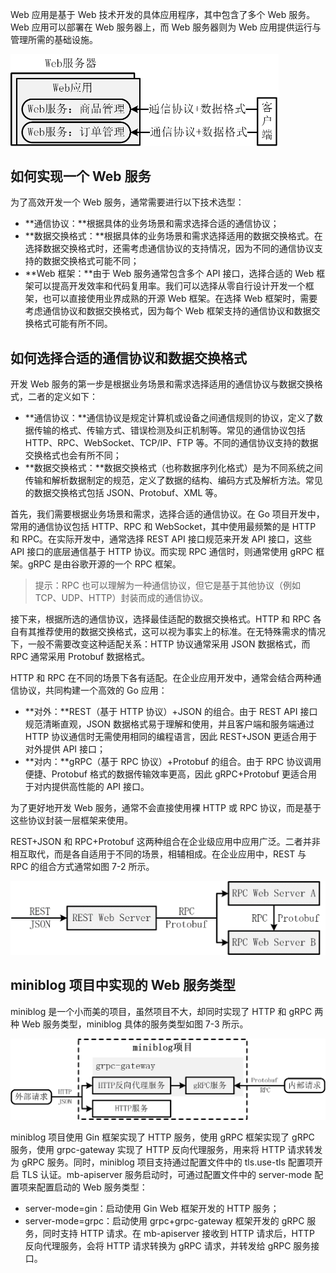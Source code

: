 Web 应用是基于 Web 技术开发的具体应用程序，其中包含了多个 Web 服务。Web 应用可以部署在 Web 服务器上，而 Web 服务器则为 Web 应用提供运行与管理所需的基础设施。

<img src="image/FvClPq96jO4n4x4MPOcx19IZAKCO" alt="img" style="zoom:50%;" />

## 如何实现一个 Web 服务

为了高效开发一个 Web 服务，通常需要进行以下技术选型：

- **通信协议：**根据具体的业务场景和需求选择合适的通信协议；
- **数据交换格式：**根据具体的业务场景和需求选择适用的数据交换格式。在选择数据交换格式时，还需考虑通信协议的支持情况，因为不同的通信协议支持的数据交换格式可能不同；
- **Web 框架：**由于 Web 服务通常包含多个 API 接口，选择合适的 Web 框架可以提高开发效率和代码复用率。我们可以选择从零自行设计开发一个框架，也可以直接使用业界成熟的开源 Web 框架。在选择 Web 框架时，需要考虑通信协议和数据交换格式，因为每个 Web 框架支持的通信协议和数据交换格式可能有所不同。

## 如何选择合适的通信协议和数据交换格式

开发 Web 服务的第一步是根据业务场景和需求选择适用的通信协议与数据交换格式，二者的定义如下：

- **通信协议：**通信协议是规定计算机或设备之间通信规则的协议，定义了数据传输的格式、传输方式、错误检测及纠正机制等。常见的通信协议包括 HTTP、RPC、WebSocket、TCP/IP、FTP 等。不同的通信协议支持的数据交换格式也会有所不同；
- **数据交换格式：**数据交换格式（也称数据序列化格式）是为不同系统之间传输和解析数据制定的规范，定义了数据的结构、编码方式及解析方法。常见的数据交换格式包括 JSON、Protobuf、XML 等。

首先，我们需要根据业务场景和需求，选择合适的通信协议。在 Go 项目开发中，常用的通信协议包括 HTTP、RPC 和 WebSocket，其中使用最频繁的是 HTTP 和 RPC。在实际开发中，通常选择 REST API 接口规范来开发 API 接口，这些 API 接口的底层通信基于 HTTP 协议。而实现 RPC 通信时，则通常使用 gRPC 框架。gRPC 是由谷歌开源的一个 RPC 框架。

> 提示：RPC 也可以理解为一种通信协议，但它是基于其他协议（例如 TCP、UDP、HTTP）封装而成的通信协议。

接下来，根据所选的通信协议，选择最佳适配的数据交换格式。HTTP 和 RPC 各自有其推荐使用的数据交换格式，这可以视为事实上的标准。在无特殊需求的情况下，一般不需要改变这种适配关系：HTTP 协议通常采用 JSON 数据格式，而 RPC 通常采用 Protobuf 数据格式。

HTTP 和 RPC 在不同的场景下各有适配。在企业应用开发中，通常会结合两种通信协议，共同构建一个高效的 Go 应用：

- **对外：**REST（基于 HTTP 协议）+JSON 的组合。由于 REST API 接口规范清晰直观，JSON 数据格式易于理解和使用，并且客户端和服务端通过 HTTP 协议通信时无需使用相同的编程语言，因此 REST+JSON 更适合用于对外提供 API 接口；
- **对内：**gRPC（基于 RPC 协议）+Protobuf 的组合。由于 RPC 协议调用便捷、Protobuf 格式的数据传输效率更高，因此 gRPC+Protobuf 更适合用于对内提供高性能的 API 接口。

为了更好地开发 Web 服务，通常不会直接使用裸 HTTP 或 RPC 协议，而是基于这些协议封装一层框架来使用。

REST+JSON 和 RPC+Protobuf 这两种组合在企业级应用中应用广泛。二者并非相互取代，而是各自适用于不同的场景，相辅相成。在企业应用中，REST 与 RPC 的组合方式通常如图 7-2 所示。

<img src="image/FgJZ8_LogcIwr4aCfDyybtYx8q0e" alt="img" style="zoom:50%;" />



## miniblog 项目中实现的 Web 服务类型

miniblog 是一个小而美的项目，虽然项目不大，却同时实现了 HTTP 和 gRPC 两种 Web 服务类型，miniblog 具体的服务类型如图 7-3 所示。

<img src="image/FoC6e5yVZji20MGdXhpBHdA9P5Ma" alt="img" style="zoom:50%;" />

miniblog 项目使用 Gin 框架实现了 HTTP 服务，使用 gRPC 框架实现了 gRPC 服务，使用 grpc-gateway 实现了 HTTP 反向代理服务，用来将 HTTP 请求转发为 gRPC 服务。同时，miniblog 项目支持通过配置文件中的 tls.use-tls 配置项开启 TLS 认证。mb-apiserver 服务启动时，可通过配置文件中的 server-mode 配置项来配置启动的 Web 服务类型：

- server-mode=gin：启动使用 Gin Web 框架开发的 HTTP 服务；
- server-mode=grpc：启动使用 grpc+grpc-gateway 框架开发的 gRPC 服务，同时支持 HTTP 请求。在 mb-apiserver 接收到 HTTP 请求后，HTTP 反向代理服务，会将 HTTP 请求转换为 gRPC 请求，并转发给 gRPC 服务接口。



